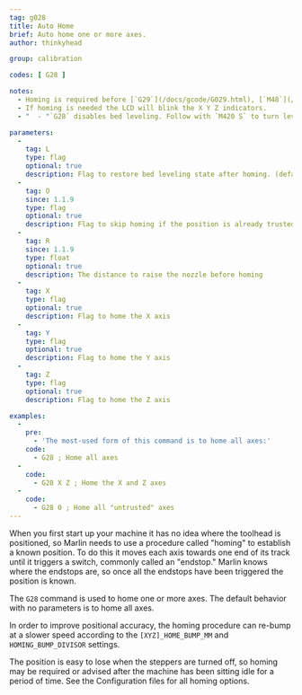```yaml
---
tag: g028
title: Auto Home
brief: Auto home one or more axes.
author: thinkyhead

group: calibration

codes: [ G28 ]

notes:
  - Homing is required before [`G29`](/docs/gcode/G029.html), [`M48`](/docs/gcode/M048.html), and some other procedures.
  - If homing is needed the LCD will blink the X Y Z indicators.
  - "  - "`G28` disables bed leveling. Follow with `M420 S` to turn leveling on, or use `ENABLE_LEVELING_AFTER_G28` to automatically keep leveling on after `G28`. Or you can use `RESTORE_LEVELING_AFTER_G28` if you want to restore the state before `G28`. In this case it stays disabled if it was disabled. It will be enabled again if it was enabled.""

parameters:
  -
    tag: L
    type: flag
    optional: true
    description: Flag to restore bed leveling state after homing. (default `true`)
  -
    tag: O
    since: 1.1.9
    type: flag
    optional: true
    description: Flag to skip homing if the position is already trusted
  -
    tag: R
    since: 1.1.9
    type: float
    optional: true
    description: The distance to raise the nozzle before homing
  -
    tag: X
    type: flag
    optional: true
    description: Flag to home the X axis
  -
    tag: Y
    type: flag
    optional: true
    description: Flag to home the Y axis
  -
    tag: Z
    type: flag
    optional: true
    description: Flag to home the Z axis

examples:
  -
    pre:
      - 'The most-used form of this command is to home all axes:'
    code:
      - G28 ; Home all axes
  -
    code:
      - G28 X Z ; Home the X and Z axes
  -
    code:
      - G28 O ; Home all "untrusted" axes
---
```


When you first start up your machine it has no idea where the toolhead is positioned, so Marlin needs to use a procedure called "homing" to establish a known position. To do this it moves each axis towards one end of its track until it triggers a switch, commonly called an "endstop." Marlin knows where the endstops are, so once all the endstops have been triggered the position is known.

The `G28` command is used to home one or more axes. The default behavior with no parameters is to home all axes.

In order to improve positional accuracy, the homing procedure can re-bump at a slower speed according to the `[XYZ]_HOME_BUMP_MM` and `HOMING_BUMP_DIVISOR` settings.

The position is easy to lose when the steppers are turned off, so homing may be required or advised after the machine has been sitting idle for a period of time. See the Configuration files for all homing options.

